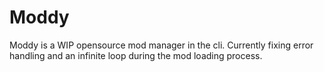 # Moddy
Moddy is a WIP opensource mod manager in the cli. Currently fixing error handling and an infinite loop during the mod loading process. 
